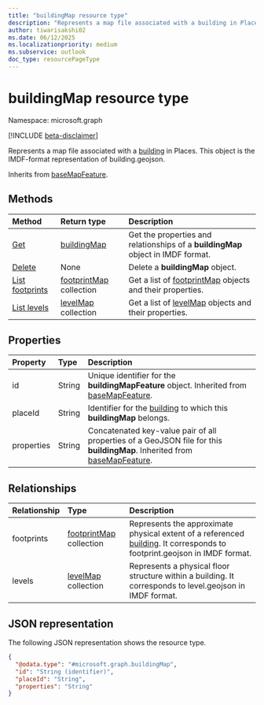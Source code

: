 ```yaml
---
title: "buildingMap resource type"
description: "Represents a map file associated with a building in Places."
author: tiwarisakshi02
ms.date: 06/12/2025
ms.localizationpriority: medium
ms.subservice: outlook
doc_type: resourcePageType
---
```


# buildingMap resource type

Namespace: microsoft.graph

[!INCLUDE [beta-disclaimer](../../includes/beta-disclaimer.md)]

Represents a map file associated with a [building](./building.md) in Places. This object is the IMDF-format representation of building.geojson.

Inherits from [baseMapFeature](./basemapfeature.md).

## Methods
|Method|Return type|Description|
|:---|:---|:---|
|[Get](../api/buildingmap-get.md)|[buildingMap](./buildingmap.md)|Get the properties and relationships of a **buildingMap** object in IMDF format.|
|[Delete](../api/buildingmap-delete.md)|None|Delete a **buildingMap** object.|
|[List footprints](../api/buildingmap-list-footprints.md)|[footprintMap](./footprintmap.md) collection|Get a list of [footprintMap](./footprintmap.md) objects and their properties.|
|[List levels](../api/buildingmap-list-levels.md)|[levelMap](./levelmap.md) collection|Get a list of [levelMap](./levelmap.md) objects and their properties.|

## Properties
|Property|Type|Description|
|:---|:---|:---|
|id|String|Unique identifier for the **buildingMapFeature** object. Inherited from [baseMapFeature](./basemapfeature.md). |
|placeId|String|Identifier for the [building](./building.md) to which this **buildingMap** belongs. |
|properties|String|Concatenated key-value pair of all properties of a GeoJSON file for this **buildingMap**. Inherited from [baseMapFeature](./basemapfeature.md).|

## Relationships
|Relationship|Type|Description|
|:---|:---|:---|
|footprints|[footprintMap](./footprintmap.md) collection|Represents the approximate physical extent of a referenced [building](./building.md). It corresponds to footprint.geojson in IMDF format.|
|levels|[levelMap](./levelmap.md) collection|Represents a physical floor structure within a building. It corresponds to level.geojson in IMDF format.|

## JSON representation
The following JSON representation shows the resource type.
<!-- {
  "blockType": "resource",
  "keyProperty": "id",
  "@odata.type": "microsoft.graph.buildingMap",
  "baseType": "microsoft.graph.baseMapFeature",
  "openType": false
}
-->
``` json
{
  "@odata.type": "#microsoft.graph.buildingMap",
  "id": "String (identifier)",
  "placeId": "String",
  "properties": "String"
}
```

